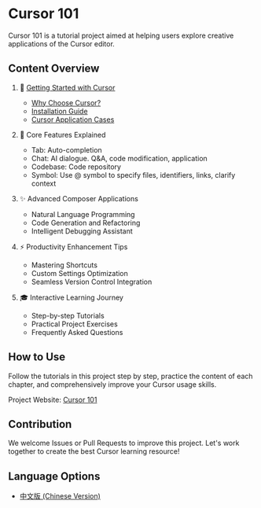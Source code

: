 # Cursor 101

Cursor 101 is a tutorial project aimed at helping users explore creative applications of the Cursor editor.

## Content Overview

1. 🚀 [Getting Started with Cursor](docs/01-getting-started/01-why-cursor.zh.md)
   - [Why Choose Cursor?](docs/01-getting-started/01-why-cursor.zh.md)
   - [Installation Guide](docs/01-getting-started/02-install.zh.md)
   - [Cursor Application Cases](docs/01-getting-started/01-cursor-cases.zh.md)

2. 🧠 Core Features Explained
   - Tab: Auto-completion
   - Chat: AI dialogue. Q&A, code modification, application
   - Codebase: Code repository
   - Symbol: Use @ symbol to specify files, identifiers, links, clarify context

3. ✨ Advanced Composer Applications
   - Natural Language Programming
   - Code Generation and Refactoring
   - Intelligent Debugging Assistant

4. ⚡ Productivity Enhancement Tips
   - Mastering Shortcuts
   - Custom Settings Optimization
   - Seamless Version Control Integration

5. 🎓 Interactive Learning Journey
   - Step-by-step Tutorials
   - Practical Project Exercises
   - Frequently Asked Questions

## How to Use

Follow the tutorials in this project step by step, practice the content of each chapter, and comprehensively improve your Cursor usage skills.

Project Website: [Cursor 101](https://cursor101.com)

## Contribution

We welcome Issues or Pull Requests to improve this project. Let's work together to create the best Cursor learning resource!

## Language Options

- [中文版 (Chinese Version)](README.zh.md)

